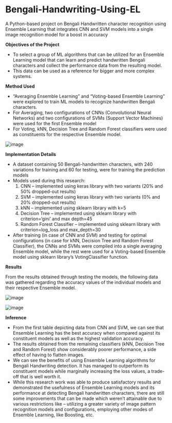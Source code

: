 # Bengali-Handwriting-Using-EL
A Python-based project on Bengali Handwritten character recognition using Ensemble Learning that integrates CNN and SVM models into a single image recognition model for a boost in accuracy

**Objectives of the Project**
- To select a group of ML algorithms that can be utilized for an Ensemble Learning model that can learn and predict handwritten Bengali characters and collect the performance data from the resulting model. 
- This data can be used as a reference for bigger and more complex systems.

**Method Used**
- “Averaging Ensemble Learning” and “Voting-based Ensemble Learning” were explored to train ML models to recognize handwritten Bengali characters.
- For Averaging, two configurations of CNNs (Convolutional Neural Networks) and two configurations of SVMs (Support Vector Machines) were used for the first Ensemble model
- For Voting, kNN, Decision Tree and Random Forest classifiers were used as constituents for the respective Ensemble model.

![image](https://github.com/Chief-boy-117/Bengali-Handwriting-Using-EL/assets/67178769/08aee550-80d3-4425-8c0c-863550e455cc)

**Implementation Details**
* A dataset containing 50 Bengali-handwritten characters, with 240 variations for training and 60 for testing, were for training the prediction models
* Models used during this research:
  1. CNN – implemented using keras library with two variants (20% and 50% dropped-out results)
  2. SVM – implemented using keras library with two variants (0% and 20% dropped-out results)
  3. kNN – implemented using sklearn library with k=5
  4. Decision Tree – implemented using sklearn library with criterion=‘gini’ and max depth=45
  5. Random Forest Classifier – implemented using sklearn library with criterion=log_loss and max_depth=30
* After training (in case of CNN and SVM) and testing for optimal configurations (in case for kNN, Decision Tree and Random Forest Classifier), the CNNs and SVMs were compiled into a single averaging Ensemble model, while the rest were used for a Voting-based Ensemble model using sklearn library’s VotingClassifier function.

**Results**

From the results obtained through testing the models, the following data was gathered regarding the accuracy values of the individual models and their respective Ensemble model.

![image](https://github.com/Chief-boy-117/Bengali-Handwriting-Using-EL/assets/67178769/fb3837a0-27d5-4067-b7db-dd4c8f79468b)

![image](https://github.com/Chief-boy-117/Bengali-Handwriting-Using-EL/assets/67178769/111b6fae-a1d8-4faa-95e2-3350c7318a6d)

**Inference**
- From the first table depicting data from CNN and SVM, we can see that Ensemble Learning has the best accuracy when compared against its constituent models as well as the highest validation accuracy. 
- The results obtained from the remaining classifiers (kNN, Decision Tree and Random Forest) show considerably poorer performance, a side effect of having to flatten images.
- We can see the benefits of using Ensemble Learning algorithms for Bengali Handwriting detection. It has managed to outperform its constituent models while marginally increasing the loss values, a trade-off that is well worth it.
- While this research work was able to produce satisfactory results and demonstrated the usefulness of Ensemble Learning models and its performance at detecting Bengali handwritten characters, there are still some improvements that can be made which weren’t attainable due to various restrictions like – utilizing a greater variety of image pattern recognition models and configurations, employing other modes of Ensemble Learning, like Boosting, etc.

